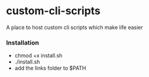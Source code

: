 # custom-cli-scripts
A place to host custom cli scripts which make life easier

### Installation
- chmod +x install.sh
- ./install.sh
- add the links folder to $PATH
